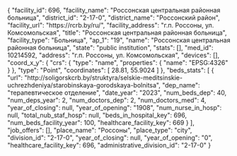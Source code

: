 {
    "facility_id": 696,
    "facility_name": "Россонская центральная районная больница",
    "district_id": "2-17-0",
    "district_name": "Россонский район",
    "facility_url": "https:\/\/rcrb.by\/ru\/",
    "facility_address": "г.п. Россоны, ул. Комсомольская",
    "title": "Россонская центральная районная больница",
    "facility_type": "Больница",
    "ap_1": "19",
    "name": "Россонская центральная районная больница",
    "state": "public institution",
    "stats": [],
    "med_id": 10214592,
    "address": "г.п. Россоны, ул. Комсомольская",
    "devices": [],
    "coord_x_y": {
        "crs": {
            "type": "name",
            "properties": {
                "name": "EPSG:4326"
            }
        },
        "type": "Point",
        "coordinates": [
            28.81,
            55.9024
        ]
    },
    "beds_stats": [
        {
            "url": "http:\/\/soligorskcrb.by\/struktyra\/selskie-meditsinskie-uchrezhdeniya\/starobinskaya-gorodskaya-bolnitsa",
            "dep_name": "терапевтическое отделение",
            "date_year": "2023",
            "num_beds_dep": 40,
            "num_deps_year": 2,
            "num_doctors_dep": 2,
            "num_doctors_med": 4,
            "year_of_closing": null,
            "year_of_opening": "1908",
            "num_nurse_in_hosp": null,
            "total_nub_staf_hosp": null,
            "beds_in_hospital_key": 696,
            "num_beds_facility_year": 100,
            "healthcare_facility_key": 669
        }
    ],
    "job_offers": [],
    "place_name": "Россоны",
    "place_type": "city",
    "division_id": "2-17-0",
    "year_of_closing": null,
    "year_of_opening": "0",
    "healthcare_facility_key": 696,
    "administrative_division_id": "2-17-0"
}